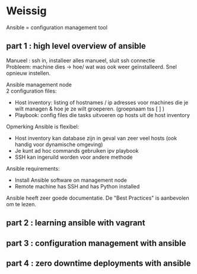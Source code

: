 # Weissig

Ansible = configuration management tool

## part 1 : high level overview of ansible

Manueel : ssh in, installeer alles manueel, sluit ssh connectie  
Probleem: machine dies -> hoe/ wat was ook weer geïnstalleerd. Snel opnieuw instellen.  

Ansible management node  
2 configuration files:  
* Host inventory: listing of hostnames / ip adresses voor machines die je wilt managen & hoe je ze wilt groeperen. (groepnaam tss [ ] )
* Playbook: config files die tasks uitvoeren op hosts uit de host inventory  

Opmerking Ansible is flexibel:  
* Host inventory kan database zijn in geval van zeer veel hosts (ook handig voor dynamische omgeving)
* Je kunt ad hoc commands gebruiken ipv playbook
* SSH kan ingeruild worden voor andere methode

Ansible requirements:  
* Install Ansible software on management node
* Remote machine has SSH and has Python installed  

Ansible heeft zeer goede documentatie. De "Best Practices" is aanbevolen om te lezen.

## part 2 : learning ansible with vagrant

## part 3 : configuration management with ansible

## part 4 : zero downtime deployments with ansible
